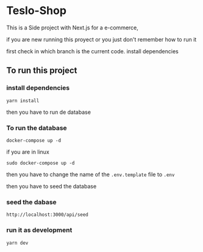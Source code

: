 # Teslo-Shop
This is a Side project with Next.js for a e-commerce,

if you are new running this proyect or you just don't remember how to run it

first check in which branch is the current code.
install dependencies

## To run this project
### install dependencies
```
yarn install
```
then you have to run de database

### To run the database
```
docker-compose up -d
```
if you are in linux
```
sudo docker-compose up -d
```
then you have to change the name of the ```.env.template``` file to ```.env```

then you have to seed the database
### seed the dabase
```
http://localhost:3000/api/seed
```
### run it as development
```
yarn dev
```

